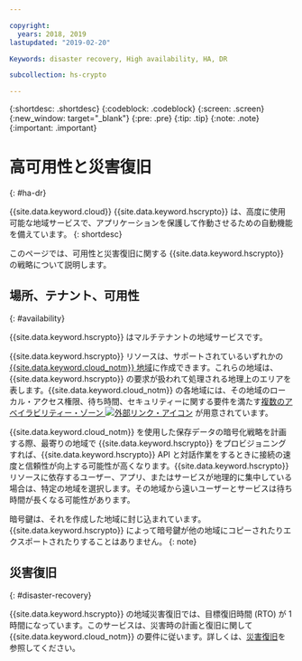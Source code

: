 ```yaml
---

copyright:
  years: 2018, 2019
lastupdated: "2019-02-20"

Keywords: disaster recovery, High availability, HA, DR

subcollection: hs-crypto

---
```


{:shortdesc: .shortdesc}
{:codeblock: .codeblock}
{:screen: .screen}
{:new_window: target="_blank"}
{:pre: .pre}
{:tip: .tip}
{:note: .note}
{:important: .important}

# 高可用性と災害復旧
{: #ha-dr}

{{site.data.keyword.cloud}} {{site.data.keyword.hscrypto}} は、高度に使用可能な地域サービスで、アプリケーションを保護して作動させるための自動機能を備えています。
{: shortdesc}

このページでは、可用性と災害復旧に関する {{site.data.keyword.hscrypto}} の戦略について説明します。

## 場所、テナント、可用性
{: #availability}

{{site.data.keyword.hscrypto}} はマルチテナントの地域サービスです。

{{site.data.keyword.hscrypto}} リソースは、サポートされているいずれかの [{{site.data.keyword.cloud_notm}} 地域](/docs/services/hs-crypto/regions.html)に作成できます。これらの地域は、{{site.data.keyword.hscrypto}} の要求が扱われて処理される地理上のエリアを表します。{{site.data.keyword.cloud_notm}} の各地域には、その地域のローカル・アクセス権限、待ち時間、セキュリティーに関する要件を満たす[複数のアベイラビリティー・ゾーン ![外部リンク・アイコン](../../icons/launch-glyph.svg "外部リンク・アイコン")](https://www.ibm.com/blogs/bluemix/2018/06/expansion-availability-zones-global-regions/) が用意されています。

{{site.data.keyword.cloud_notm}} を使用した保存データの暗号化戦略を計画する際、最寄りの地域で {{site.data.keyword.hscrypto}} をプロビジョニングすれば、{{site.data.keyword.hscrypto}} API と対話作業をするときに接続の速度と信頼性が向上する可能性が高くなります。{{site.data.keyword.hscrypto}} リソースに依存するユーザー、アプリ、またはサービスが地理的に集中している場合は、特定の地域を選択します。その地域から遠いユーザーとサービスは待ち時間が長くなる可能性があります。

暗号鍵は、それを作成した地域に封じ込まれています。{{site.data.keyword.hscrypto}} によって暗号鍵が他の地域にコピーされたりエクスポートされたりすることはありません。
{: note}

## 災害復旧
{: #disaster-recovery}

{{site.data.keyword.hscrypto}} の地域災害復旧では、目標復旧時間 (RTO) が 1 時間になっています。このサービスは、災害時の計画と復旧に関して {{site.data.keyword.cloud_notm}} の要件に従います。詳しくは、[災害復旧](/docs/overview/zero_downtime.html#disaster-recovery)を参照してください。
